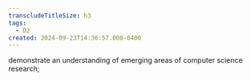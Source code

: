 ```yaml
---
transcludeTitleSize: h3
tags:
  - D2
created: 2024-09-23T14:36:57.000-0400
---
```

demonstrate an understanding of emerging areas of computer science research;